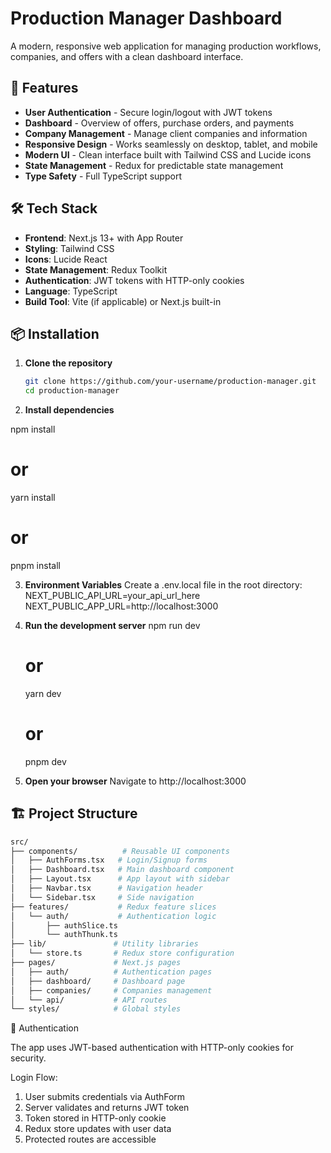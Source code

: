 # Production Manager Dashboard

A modern, responsive web application for managing production workflows, companies, and offers with a clean dashboard interface.

## 🚀 Features

- **User Authentication** - Secure login/logout with JWT tokens
- **Dashboard** - Overview of offers, purchase orders, and payments
- **Company Management** - Manage client companies and information
- **Responsive Design** - Works seamlessly on desktop, tablet, and mobile
- **Modern UI** - Clean interface built with Tailwind CSS and Lucide icons
- **State Management** - Redux for predictable state management
- **Type Safety** - Full TypeScript support

## 🛠️ Tech Stack

- **Frontend**: Next.js 13+ with App Router
- **Styling**: Tailwind CSS
- **Icons**: Lucide React
- **State Management**: Redux Toolkit
- **Authentication**: JWT tokens with HTTP-only cookies
- **Language**: TypeScript
- **Build Tool**: Vite (if applicable) or Next.js built-in

## 📦 Installation

1. **Clone the repository**

   ```bash
   git clone https://github.com/your-username/production-manager.git
   cd production-manager

   ```

2. **Install dependencies**
  
  npm install

   # or

   yarn install
 
  # or
 
   pnpm install

3. **Environment Variables**
 Create a .env.local file in the root directory:
   NEXT_PUBLIC_API_URL=your_api_url_here
   NEXT_PUBLIC_APP_URL=http://localhost:3000

4. **Run the development server**
    npm run dev
    # or
    yarn dev
    # or
    pnpm dev

5. **Open your browser**
 Navigate to http://localhost:3000

## 🏗️ Project Structure
```bash
src/
├── components/          # Reusable UI components
│   ├── AuthForms.tsx   # Login/Signup forms
│   ├── Dashboard.tsx   # Main dashboard component
│   ├── Layout.tsx      # App layout with sidebar
│   ├── Navbar.tsx      # Navigation header
│   └── Sidebar.tsx     # Side navigation
├── features/           # Redux feature slices
│   └── auth/           # Authentication logic
│       ├── authSlice.ts
│       └── authThunk.ts
├── lib/               # Utility libraries
│   └── store.ts       # Redux store configuration
├── pages/             # Next.js pages
│   ├── auth/          # Authentication pages
│   ├── dashboard/     # Dashboard page
│   ├── companies/     # Companies management
│   └── api/           # API routes
└── styles/            # Global styles
```

🔐 Authentication

The app uses JWT-based authentication with HTTP-only cookies for security.

Login Flow:
 1. User submits credentials via AuthForm
 2. Server validates and returns JWT token
 3. Token stored in HTTP-only cookie
 4. Redux store updates with user data
 5. Protected routes are accessible  
 
